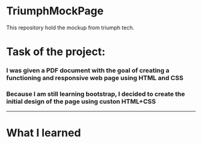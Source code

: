 # TriumphMockPage
This repository hold the mockup from triumph tech. 

# Task of the project:
### I was given a PDF document with the goal of creating a functioning and responsive web page using HTML and CSS
### Because I am still learning bootstrap, I decided to create the initial design of the page using custon HTML+CSS 

---
# What I learned
